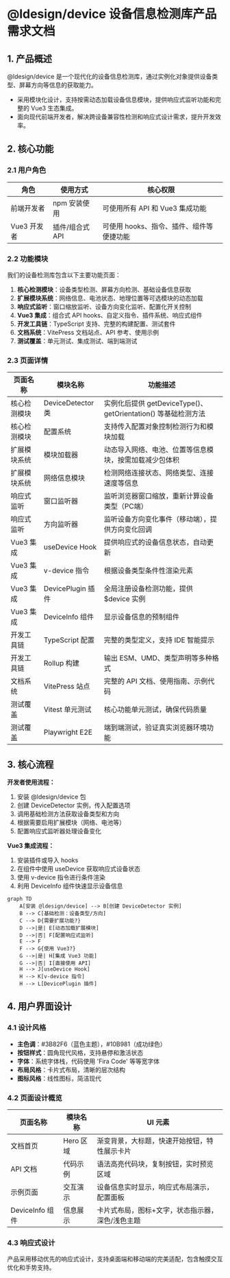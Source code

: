 # @ldesign/device 设备信息检测库产品需求文档

## 1. 产品概述

@ldesign/device 是一个现代化的设备信息检测库，通过实例化对象提供设备类型、屏幕方向等信息的获取能力。
- 采用模块化设计，支持按需动态加载设备信息模块，提供响应式监听功能和完整的 Vue3 生态集成。
- 面向现代前端开发者，解决跨设备兼容性检测和响应式设计需求，提升开发效率。

## 2. 核心功能

### 2.1 用户角色

| 角色 | 使用方式 | 核心权限 |
|------|----------|----------|
| 前端开发者 | npm 安装使用 | 可使用所有 API 和 Vue3 集成功能 |
| Vue3 开发者 | 插件/组合式 API | 可使用 hooks、指令、插件、组件等便捷功能 |

### 2.2 功能模块

我们的设备检测库包含以下主要功能页面：
1. **核心检测模块**：设备类型检测、屏幕方向检测、基础设备信息获取
2. **扩展模块系统**：网络信息、电池状态、地理位置等可选模块的动态加载
3. **响应式监听**：窗口缩放监听、设备方向变化监听、配置化开关控制
4. **Vue3 集成**：组合式 API hooks、自定义指令、插件系统、响应式组件
5. **开发工具链**：TypeScript 支持、完整的构建配置、测试套件
6. **文档系统**：VitePress 文档站点、API 参考、使用示例
7. **测试覆盖**：单元测试、集成测试、端到端测试

### 2.3 页面详情

| 页面名称 | 模块名称 | 功能描述 |
|----------|----------|----------|
| 核心检测模块 | DeviceDetector 类 | 实例化后提供 getDeviceType()、getOrientation() 等基础检测方法 |
| 核心检测模块 | 配置系统 | 支持传入配置对象控制检测行为和模块加载 |
| 扩展模块系统 | 模块加载器 | 动态导入网络、电池、位置等信息模块，按需加载减少包体积 |
| 扩展模块系统 | 网络信息模块 | 检测网络连接状态、网络类型、连接速度等信息 |
| 响应式监听 | 窗口监听器 | 监听浏览器窗口缩放，重新计算设备类型（PC端） |
| 响应式监听 | 方向监听器 | 监听设备方向变化事件（移动端），提供方向变化回调 |
| Vue3 集成 | useDevice Hook | 提供响应式的设备信息状态，自动更新 |
| Vue3 集成 | v-device 指令 | 根据设备类型条件性渲染元素 |
| Vue3 集成 | DevicePlugin 插件 | 全局注册设备检测功能，提供 $device 实例 |
| Vue3 集成 | DeviceInfo 组件 | 显示设备信息的预制组件 |
| 开发工具链 | TypeScript 配置 | 完整的类型定义，支持 IDE 智能提示 |
| 开发工具链 | Rollup 构建 | 输出 ESM、UMD、类型声明等多种格式 |
| 文档系统 | VitePress 站点 | 完整的 API 文档、使用指南、示例代码 |
| 测试覆盖 | Vitest 单元测试 | 核心功能单元测试，确保代码质量 |
| 测试覆盖 | Playwright E2E | 端到端测试，验证真实浏览器环境功能 |

## 3. 核心流程

**开发者使用流程：**
1. 安装 @ldesign/device 包
2. 创建 DeviceDetector 实例，传入配置选项
3. 调用基础检测方法获取设备类型和方向
4. 根据需要启用扩展模块（网络、电池等）
5. 配置响应式监听器处理设备变化

**Vue3 集成流程：**
1. 安装插件或导入 hooks
2. 在组件中使用 useDevice 获取响应式设备状态
3. 使用 v-device 指令进行条件渲染
4. 利用 DeviceInfo 组件快速显示设备信息

```mermaid
graph TD
    A[安装 @ldesign/device] --> B[创建 DeviceDetector 实例]
    B --> C[基础检测：设备类型/方向]
    C --> D{需要扩展功能?}
    D -->|是| E[动态加载扩展模块]
    D -->|否| F[配置响应式监听]
    E --> F
    F --> G{使用 Vue3?}
    G -->|是| H[集成 Vue3 功能]
    G -->|否| I[直接使用 API]
    H --> J[useDevice Hook]
    H --> K[v-device 指令]
    H --> L[DevicePlugin 插件]
```

## 4. 用户界面设计

### 4.1 设计风格

- **主色调**：#3B82F6（蓝色主题），#10B981（成功绿色）
- **按钮样式**：圆角现代风格，支持悬停和激活状态
- **字体**：系统字体栈，代码使用 'Fira Code' 等等宽字体
- **布局风格**：卡片式布局，清晰的层次结构
- **图标风格**：线性图标，简洁现代

### 4.2 页面设计概览

| 页面名称 | 模块名称 | UI 元素 |
|----------|----------|----------|
| 文档首页 | Hero 区域 | 渐变背景，大标题，快速开始按钮，特性展示卡片 |
| API 文档 | 代码示例 | 语法高亮代码块，复制按钮，实时预览区域 |
| 示例页面 | 交互演示 | 设备信息实时显示，响应式布局演示，配置面板 |
| DeviceInfo 组件 | 信息展示 | 卡片式布局，图标+文字，状态指示器，深色/浅色主题 |

### 4.3 响应式设计

产品采用移动优先的响应式设计，支持桌面端和移动端的完美适配，包含触摸交互优化和手势支持。